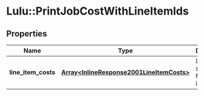 # Lulu::PrintJobCostWithLineItemIds

## Properties
Name | Type | Description | Notes
------------ | ------------- | ------------- | -------------
**line_item_costs** | [**Array&lt;InlineResponse2001LineItemCosts&gt;**](InlineResponse2001LineItemCosts.md) | List of cost summaries for each line item | 


